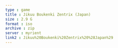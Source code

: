 ```yaml
---
type : game
title : Jikuu Boukenki Zentrix (Japan)
size : 2.9 G
format : iso
archive : zip
server : myrient
link2 : Jikuu%20Boukenki%20Zentrix%20%28Japan%29
---
```

